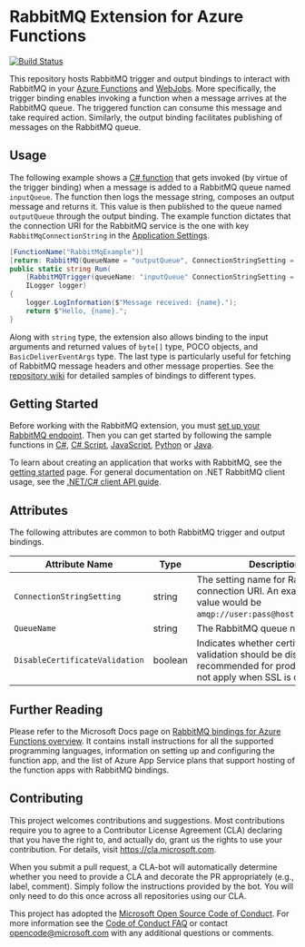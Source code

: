# RabbitMQ Extension for Azure Functions

[![Build Status](https://dev.azure.com/azfunc/Azure%20Functions/_apis/build/status/Azure.azure-functions-rabbitmq-extension?branchName=dev)](https://dev.azure.com/azfunc/Azure%20Functions/_build/latest?definitionId=48&branchName=dev)

This repository hosts RabbitMQ trigger and output bindings to interact with RabbitMQ in your [Azure Functions](https://azure.microsoft.com/services/functions/)
and [WebJobs](https://docs.microsoft.com/azure/app-service/webjobs-sdk-how-to). More specifically, the trigger binding enables invoking a function when a message arrives at the RabbitMQ queue. The triggered function can consume this message and take required action. Similarly, the output binding facilitates publishing of messages on the RabbitMQ queue.

## Usage

The following example shows a [C# function](https://docs.microsoft.com/azure/azure-functions/functions-dotnet-class-library) that gets invoked (by virtue of the trigger binding) when a message is added to a RabbitMQ queue named `inputQueue`. The function then logs the message string, composes an output message and returns it. This value is then published to the queue named `outputQueue` through the output binding. The example function dictates that the connection URI for the RabbitMQ service is the one with key `RabbitMqConnectionString` in the [Application Settings](https://docs.microsoft.com/azure/azure-functions/functions-develop-local#local-settings-file).

```cs
[FunctionName("RabbitMqExample")]
[return: RabbitMQ(QueueName = "outputQueue", ConnectionStringSetting = "RabbitMqConnectionString")]
public static string Run(
    [RabbitMQTrigger(queueName: "inputQueue" ConnectionStringSetting = "RabbitMqConnectionString")] string name,
    ILogger logger)
{
    logger.LogInformation($"Message received: {name}.");
    return $"Hello, {name}.";
}
```

Along with `string` type, the extension also allows binding to the input arguments and returned values of `byte[]` type, POCO objects, and `BasicDeliverEventArgs` type. The last type is particularly useful for fetching of RabbitMQ message headers and other message properties. See the [repository wiki](https://github.com/Azure/azure-functions-rabbitmq-extension/wiki) for detailed samples of bindings to different types.

## Getting Started

Before working with the RabbitMQ extension, you must [set up your RabbitMQ endpoint](https://www.rabbitmq.com/download.html). Then you can get started by following the sample functions in [C#](https://github.com/Azure/azure-functions-rabbitmq-extension/wiki/Samples-in-C%23), [C# Script](https://github.com/Azure/azure-functions-rabbitmq-extension/wiki/Samples-in-CSX), [JavaScript](https://github.com/Azure/azure-functions-rabbitmq-extension/wiki/Samples-in-JavaScript), [Python](https://github.com/Azure/azure-functions-rabbitmq-extension/wiki/Samples-in-Python) or [Java](https://github.com/Azure/azure-functions-rabbitmq-extension/wiki/Samples-in-Java).

To learn about creating an application that works with RabbitMQ, see the [getting started](https://www.rabbitmq.com/getstarted.html) page. For general documentation on .NET RabbitMQ client usage, see the [.NET/C# client API guide](https://www.rabbitmq.com/dotnet-api-guide.html).

## Attributes

The following attributes are common to both RabbitMQ trigger and output bindings.

| Attribute Name | Type | Description |
|---|---|---|
| `ConnectionStringSetting` | string | The setting name for RabbitMQ connection URI. An example setting value would be `amqp://user:pass@host:10000/vhost`. |
| `QueueName` | string | The RabbitMQ queue name. |
| `DisableCertificateValidation` | boolean | Indicates whether certificate validation should be disabled. Not recommended for production. Does not apply when SSL is disabled. |

## Further Reading

Please refer to the Microsoft Docs page on [RabbitMQ bindings for Azure Functions overview](https://docs.microsoft.com/azure/azure-functions/functions-bindings-rabbitmq). It contains install instructions for all the supported programming languages, information on setting up and configuring the function app, and the  list of Azure App Service plans that support hosting of the function apps with RabbitMQ bindings.

## Contributing

This project welcomes contributions and suggestions. Most contributions require you to agree to a Contributor License Agreement (CLA) declaring that you have the right to, and actually do, grant us the rights to use your contribution. For details, visit https://cla.microsoft.com.

When you submit a pull request, a CLA-bot will automatically determine whether you need to provide a CLA and decorate the PR appropriately (e.g., label, comment). Simply follow the instructions provided by the bot. You will only need to do this once across all repositories using our CLA.

This project has adopted the [Microsoft Open Source Code of Conduct](https://opensource.microsoft.com/codeofconduct/). For more information see the [Code of Conduct FAQ](https://opensource.microsoft.com/codeofconduct/faq/) or contact [opencode@microsoft.com](mailto:opencode@microsoft.com) with any additional questions or comments.
